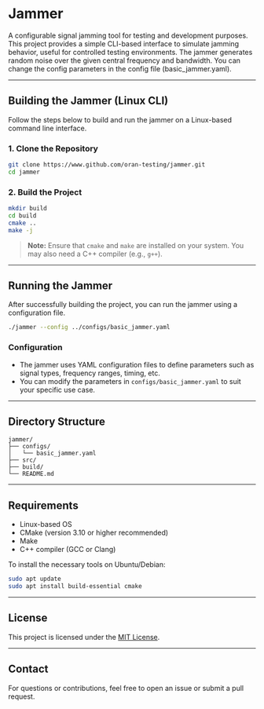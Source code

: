 # Jammer

A configurable signal jamming tool for testing and development purposes. This project provides a simple CLI-based interface to simulate jamming behavior, useful for controlled testing environments. 
The jammer generates random noise over the given central frequency and bandwidth. You can change the config parameters in the config file (basic_jammer.yaml). 

---

## Building the Jammer (Linux CLI)

Follow the steps below to build and run the jammer on a Linux-based command line interface.

### 1. Clone the Repository

```bash
git clone https://www.github.com/oran-testing/jammer.git
cd jammer
```

### 2. Build the Project

```bash
mkdir build
cd build
cmake ..
make -j
```

> **Note:** Ensure that `cmake` and `make` are installed on your system. You may also need a C++ compiler (e.g., `g++`).

---

## Running the Jammer

After successfully building the project, you can run the jammer using a configuration file.

```bash
./jammer --config ../configs/basic_jammer.yaml
```

### Configuration

- The jammer uses YAML configuration files to define parameters such as signal types, frequency ranges, timing, etc.
- You can modify the parameters in `configs/basic_jammer.yaml` to suit your specific use case.

---

## Directory Structure

```
jammer/
├── configs/
│   └── basic_jammer.yaml
├── src/
├── build/
└── README.md
```

---

## Requirements

- Linux-based OS
- CMake (version 3.10 or higher recommended)
- Make
- C++ compiler (GCC or Clang)

To install the necessary tools on Ubuntu/Debian:

```bash
sudo apt update
sudo apt install build-essential cmake
```

---

## License

This project is licensed under the [MIT License](LICENSE).

---

## Contact

For questions or contributions, feel free to open an issue or submit a pull request.

